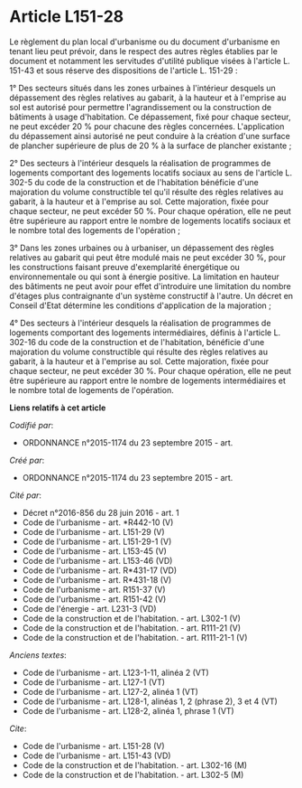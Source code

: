 # Article L151-28

Le règlement du plan local d'urbanisme ou du document d'urbanisme en tenant lieu peut prévoir, dans le respect des autres
règles établies par le document et notamment les servitudes d'utilité publique visées à l'article L. 151-43 et sous réserve
des dispositions de l'article L. 151-29 : 

1° Des secteurs situés dans les zones urbaines à l'intérieur desquels un dépassement des règles relatives au gabarit, à la
hauteur et à l'emprise au sol est autorisé pour permettre l'agrandissement ou la construction de bâtiments à usage
d'habitation. Ce dépassement, fixé pour chaque secteur, ne peut excéder 20 % pour chacune des règles concernées.
L'application du dépassement ainsi autorisé ne peut conduire à la création d'une surface de plancher supérieure de plus de 20
% à la surface de plancher existante ; 

2° Des secteurs à l'intérieur desquels la réalisation de programmes de logements comportant des logements locatifs sociaux au
sens de l'article L. 302-5 du code de la construction et de l'habitation bénéficie d'une majoration du volume constructible
tel qu'il résulte des règles relatives au gabarit, à la hauteur et à l'emprise au sol. Cette majoration, fixée pour chaque
secteur, ne peut excéder 50 %. Pour chaque opération, elle ne peut être supérieure au rapport entre le nombre de logements
locatifs sociaux et le nombre total des logements de l'opération ; 

3° Dans les zones urbaines ou à urbaniser, un dépassement des règles relatives au gabarit qui peut être modulé mais ne peut
excéder 30 %, pour les constructions faisant preuve d'exemplarité énergétique ou environnementale ou qui sont à énergie
positive. La limitation en hauteur des bâtiments ne peut avoir pour effet d'introduire une limitation du nombre d'étages plus
contraignante d'un système constructif à l'autre. Un décret en Conseil d'Etat détermine les conditions d'application de la
majoration ; 

4° Des secteurs à l'intérieur desquels la réalisation de programmes de logements comportant des logements intermédiaires,
définis à l'article L. 302-16 du code de la construction et de l'habitation, bénéficie d'une majoration du volume
constructible qui résulte des règles relatives au gabarit, à la hauteur et à l'emprise au sol. Cette majoration, fixée pour
chaque secteur, ne peut excéder 30 %. Pour chaque opération, elle ne peut être supérieure au rapport entre le nombre de
logements intermédiaires et le nombre total de logements de l'opération.

**Liens relatifs à cet article**

_Codifié par_:

  - ORDONNANCE n°2015-1174 du 23 septembre 2015 - art.

_Créé par_:

  - ORDONNANCE n°2015-1174 du 23 septembre 2015 - art.

_Cité par_:

  - Décret n°2016-856 du 28 juin 2016 - art. 1
  - Code de l'urbanisme - art. *R442-10 (V)
  - Code de l'urbanisme - art. L151-29 (V)
  - Code de l'urbanisme - art. L151-29-1 (V)
  - Code de l'urbanisme - art. L153-45 (V)
  - Code de l'urbanisme - art. L153-46 (VD)
  - Code de l'urbanisme - art. R*431-17 (VD)
  - Code de l'urbanisme - art. R*431-18 (V)
  - Code de l'urbanisme - art. R151-37 (V)
  - Code de l'urbanisme - art. R151-42 (V)
  - Code de l'énergie - art. L231-3 (VD)
  - Code de la construction et de l'habitation. - art. L302-1 (V)
  - Code de la construction et de l'habitation. - art. R111-21 (V)
  - Code de la construction et de l'habitation. - art. R111-21-1 (V)

_Anciens textes_:

  - Code de l'urbanisme - art. L123-1-11, alinéa 2 (VT)
  - Code de l'urbanisme - art. L127-1 (VT)
  - Code de l'urbanisme - art. L127-2, alinéa 1 (VT)
  - Code de l'urbanisme - art. L128-1, alinéas 1, 2 (phrase 2), 3 et 4 (VT)
  - Code de l'urbanisme - art. L128-2, alinéa 1, phrase 1 (VT)

_Cite_:

  - Code de l'urbanisme - art. L151-28 (V)
  - Code de l'urbanisme - art. L151-43 (VD)
  - Code de la construction et de l'habitation. - art. L302-16 (M)
  - Code de la construction et de l'habitation. - art. L302-5 (M)
